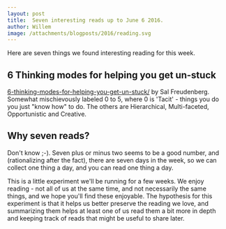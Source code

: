```yaml
---
layout: post
title:  Seven interesting reads up to June 6 2016.
author: Willem
image: /attachments/blogposts/2016/reading.svg
---
```


Here are seven things we found interesting reading for this week.

## 6 Thinking modes for helping you get un-stuck

[6-thinking-modes-for-helping-you-get-un-stuck/](https://salfreudenberg.wordpress.com/2016/06/05/6-thinking-modes-for-helping-you-get-un-stuck/) by Sal Freudenberg. Somewhat mischievously labeled 0 to 5, where 0 is 'Tacit' - things you do you just "know how" to do. The others are Hierarchical, Multi-faceted, Opportunistic and Creative.



## Why seven reads?

Don't know ;-). Seven plus or minus two seems to be a good number, and (rationalizing after the fact), there are seven days in the week, so we can collect one thing a day, and you can read one thing a day.

This is a little experiment we'll be running for a few weeks. We enjoy reading - not all of us at the same time, and not necessarily the same things, and we hope you'll find these enjoyable. The hypothesis for this experiment is that it helps us better preserve the reading we love, and summarizing them helps at least one of us read them a bit more in depth and keeping track of reads that might be useful to share later.
